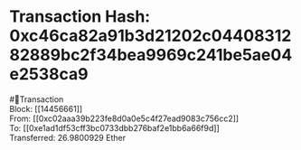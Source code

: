 
Transaction Hash: 0xc46ca82a91b3d21202c0440831282889bc2f34bea9969c241be5ae04e2538ca9
====================================================================================
  
#💸Transaction  
Block: [[14456661]]  
From: [[0xc02aaa39b223fe8d0a0e5c4f27ead9083c756cc2]]  
To: [[0xe1ad1df53cff3bc0733dbb276baf2e1bb6a66f9d]]  
Transferred: 26.9800929 Ether